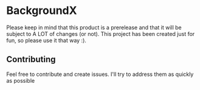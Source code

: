 # BackgroundX

Please keep in mind that this product is a prerelease and that it will be subject to A LOT of changes (or not). This project has been created just for fun, so please use it that way :).

## Contributing
Feel free to contribute and create issues. I'll try to address them as quickly as possible
